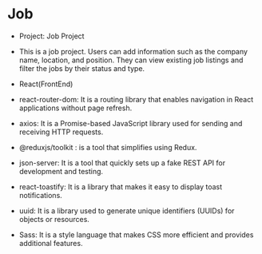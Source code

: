 # Job

- Project: Job Project 

- This is a job project. Users can add information such as the company name, location, and position. They can view existing job listings and filter the jobs by their status and type.

- React(FrontEnd)
- react-router-dom: It is a routing library that enables navigation in React applications without page refresh.
- axios: It is a Promise-based JavaScript library used for sending and receiving HTTP requests.
- @reduxjs/toolkit : is a tool that simplifies using Redux.
- json-server: It is a tool that quickly sets up a fake REST API for development and testing.
- react-toastify: It is a library that makes it easy to display toast notifications.
- uuid: It is a library used to generate unique identifiers (UUIDs) for objects or resources.
- Sass: It is a style language that makes CSS more efficient and provides additional features.
